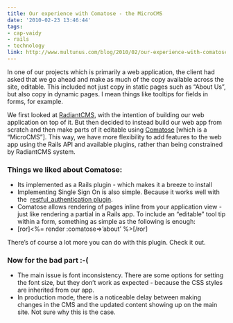 ```yaml
---
title: Our experience with Comatose - the MicroCMS
date: '2010-02-23 13:46:44'
tags:
- cap-vaidy
- rails
- technology
link: http://www.multunus.com/blog/2010/02/our-experience-with-comatose-the-microcms/
---
```

In one of our projects which is primarily a web application, the client had asked that we go ahead and make as much of the copy available across the site, editable. This included not just copy in static pages such as “About Us”, but also copy in dynamic pages. I mean things like tooltips for fields in forms, for example.

We first looked at [RadiantCMS](http://radiantcms.org/), with the intention of building our web application on top of it. But then decided to instead build our web app from scratch and then make parts of it editable using [Comatose](http://github.com/darthapo/comatose) [which is a “MicroCMS”]. This way, we have more flexibility to add features to the web app using the Rails API and available plugins, rather than being constrained by RadiantCMS system.

### Things we liked about Comatose:

- Its implemented as a Rails plugin - which makes it a breeze to install  
- Implementing Single Sign On is also simple. Because it works well with the 
[restful_authentication plugin](http://agilewebdevelopment.com/plugins/restful_authentication).  
- Comatose allows rendering of pages inline from your application view - just like rendering a partial in a Rails app. To include an “editable” tool tip within a form, something as simple as the following is enough:
- [ror]<%= render :comatose=>’about’ %>[/ror]

There’s of course a lot more you can do with this plugin. Check it out.

### Now for the bad part :-(

- The main issue is font inconsistency. There are some options for setting the font size, but they don’t work as expected - because the CSS styles are inherited from our app.
- In production mode, there is a noticeable delay between making changes in the CMS and the updated content showing up on the main site. Not sure why this is the case.
